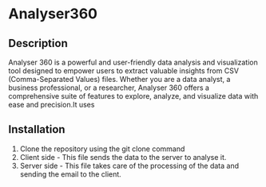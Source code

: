 # Analyser360

## Description
Analyser 360 is a powerful and user-friendly data analysis and visualization tool designed to empower users to extract valuable insights from CSV (Comma-Separated Values) files. Whether you are a data analyst, a business professional, or a researcher, Analyser 360 offers a comprehensive suite of features to explore, analyze, and visualize data with ease and precision.It uses 

## Installation
1. Clone the repository using the git clone command
2. Client side - This file sends the data to the server to analyse it.
3. Server side - This file takes care of the processing of the data and sending the email to the client.
